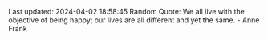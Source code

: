 Last updated: 2024-04-02 18:58:45
Random Quote: We all live with the objective of being happy; our lives are all different and yet the same. - Anne Frank